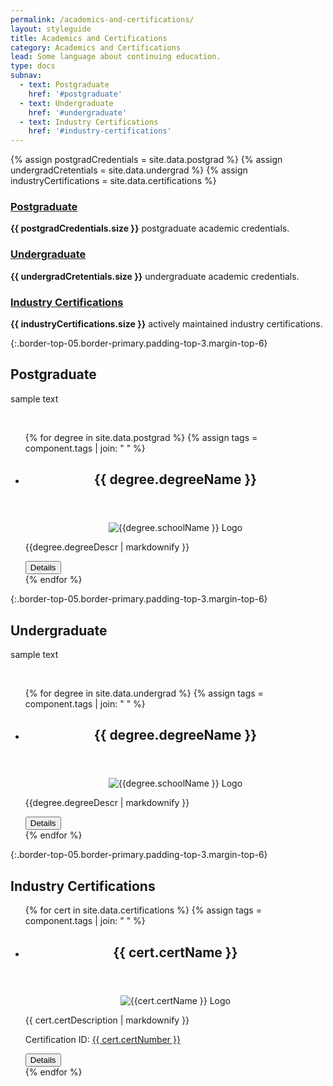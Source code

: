 ```yaml
---
permalink: /academics-and-certifications/
layout: styleguide
title: Academics and Certifications
category: Academics and Certifications
lead: Some language about continuing education. 
type: docs
subnav:
  - text: Postgraduate
    href: '#postgraduate'
  - text: Undergraduate
    href: '#undergraduate'
  - text: Industry Certifications
    href: '#industry-certifications'
---
```


{% assign postgradCredentials = site.data.postgrad %}
{% assign undergradCretentials = site.data.undergrad %}
{% assign industryCertifications = site.data.certifications %}


<div class="grid-row grid-gap flex-align-stretch margin-top-4">
  <div class="tablet:grid-col display-flex flex-align-stretch">
    <div class="site-docs-card-link">
      <h3 class="font-lang-lg margin-0">
        <a href="{{ site.baseurl }}/academics/#postgraduate" class="text-no-underline text-primary hover:text-underline block-link">
        Postgraduate</a>
      </h3>
      <p class="margin-top-1"><strong>{{ postgradCredentials.size }}</strong> postgraduate academic credentials.</p>
    </div>
  </div>
  <div class="margin-top-2 tablet:margin-top-0 tablet:grid-col display-flex flex-align-stretch">
    <div class="site-docs-card-link">
      <h3 class="font-lang-lg margin-0">
        <a href="{{ site.baseurl }}/academics/#undergraduate/" class="text-no-underline text-primary hover:text-underline block-link">Undergraduate</a>
      </h3>
      <p class="margin-top-1"><strong>{{ undergradCretentials.size }}</strong> undergraduate academic credentials.</p>
    </div>
  </div>
  <div class="tablet:grid-col margin-top-2 tablet:margin-top-0 display-flex flex-align-stretch">
    <div class="site-docs-card-link">
      <h3 class="font-lang-lg margin-0">
        <a href="{{ site.baseurl }}/academics/#industry-certifications/" class="block-link text-no-underline text-primary hover:text-underline">Industry Certifications</a>
      </h3>
      <p class="margin-top-1"><strong>{{ industryCertifications.size }}</strong> actively maintained industry certifications.</p>
    </div>
  </div>
</div>

{:.border-top-05.border-primary.padding-top-3.margin-top-6}

## Postgraduate
<p>sample text</p><br/>
<ul class="usa-card-group">
{% for degree in site.data.postgrad %}
{% assign tags = component.tags | join: " " %}
  <li class="tablet:grid-col-6 usa-card usa-card--flag">
    <div class="usa-card__container">
      <header class="usa-card__header">
        <h2 class="usa-card__heading">{{ degree.degreeName }}</h2>
      </header>
      <div class="usa-card__media">
        <div >
          <center>
            <img src="{{ site.baseurl }}/{{ degree.schoolLogo }}" alt="{{degree.schoolName }} Logo">
          </center>
        </div>
      </div>
      <div class="usa-card__body">
        <p>{{degree.degreeDescr | markdownify }}</p>
      </div>
      <div class="usa-card__footer">
        <button class="usa-button">Details</button>
      </div>
    </div>
  </li>
{% endfor %}
</ul>


{:.border-top-05.border-primary.padding-top-3.margin-top-6}

## Undergraduate
<p>sample text</p><br/>
<ul class="usa-card-group">
{% for degree in site.data.undergrad %}
{% assign tags = component.tags | join: " " %}
  <li class="tablet:grid-col-6 usa-card usa-card--flag">
    <div class="usa-card__container">
      <header class="usa-card__header">
        <h2 class="usa-card__heading">{{ degree.degreeName }}</h2>
      </header>
      <div class="usa-card__media">
        <div >
          <center>
            <img src="{{ site.baseurl }}/{{ degree.schoolLogo }}" alt="{{degree.schoolName }} Logo">
          </center>
        </div>
      </div>
      <div class="usa-card__body">
        <p>{{degree.degreeDescr | markdownify }}</p>
      </div>
      <div class="usa-card__footer">
        <button class="usa-button">Details</button>
      </div>
    </div>
  </li>
{% endfor %}
</ul>


{:.border-top-05.border-primary.padding-top-3.margin-top-6}

## Industry Certifications

<ul class="usa-card-group">
{% for cert in site.data.certifications %}
{% assign tags = component.tags | join: " " %}
  <li class="tablet:grid-col-6 usa-card usa-card--flag">
    <div class="usa-card__container">
      <header class="usa-card__header">
        <h2 class="usa-card__heading">{{ cert.certName }}</h2>
      </header>
      <div class="usa-card__media">
        <div >
          <center>
            <img src="{{ site.baseurl }}/{{ cert.certLogo }}" alt="{{cert.certName }} Logo">
          </center>
        </div>
      </div>
      <div class="usa-card__body">
        <p>{{ cert.certDescription | markdownify }}</p>
        <p>Certification ID: <a href="{{ cert.certVerificationURL }}" target="_blank">{{ cert.certNumber }}</a></p>
      </div>
      <div class="usa-card__footer">
        <button class="usa-button">Details</button>
      </div>
    </div>
  </li>
{% endfor %}
</ul>